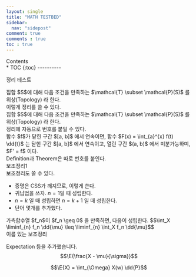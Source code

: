 ```yaml
---
layout: single
title: "MATH TESTBED"
sidebar:
  nav: "sidepost"
comment: true
comments : true
toc : true
---
```

<div id="toc">
Contents
</div>
* TOC
{:toc}
----------

정리 테스트

<div class="definition" data-title="위상"> 집합 $S$에 대해 다음 조건을 만족하는 $\mathcal{T} \subset \mathcal{P}(S)$ 를 위상(Topology) 라 한다. 
</div>
이렇게 정리를 쓸 수 있다. 
<div class="definition"> 집합 $S$에 대해 다음 조건을 만족하는 $\mathcal{T} \subset \mathcal{P}(S)$ 를 위상(Topology) 라 한다. 
</div>
정리에 자동으로 번호를 붙일 수 있다.
<div class="theorem"> 함수 $f$가 닫힌 구간 $[a, b]$ 에서 연속이면, 함수 $F(x) = \int_{a}^{x} f(t) \dd{t}$ 는 닫힌 구간 $[a, b]$ 에서 연속이고, 열린 구간 $(a, b)$ 에서 미분가능하며, $F' = f$ 이다. 
</div>
Definition과 Theorem은 따로 번호를 붙인다.
<div class="lemma" data-title="lemma1"> 보조정리1
</div>
보조정리도 쓸 수 있다.

- 증명은 CSS가 깨지므로, 이렇게 쓴다.
- 귀납법을 쓰자. $n = 1$일 때 성립한다.
- $n = k$ 일 때 성립하면 $n = k+1$ 일 때 성립한다.
- 단어 몇개를 추가했다.

<div class="lemma" data-title="Fatou Lemma"> 가측함수열 $f_n$이 $f_n \geq 0$ 을 만족하면, 다음이 성립한다.
$$\int_X \liminf_{n} f_n \dd{\mu} \leq \liminf_{n} \int_X f_n \dd{\mu}$$
</div>
이름 있는 보조정리

Expectation 등을 추가했습니다.  
$$\E{\frac{X - \mu}{\sigma}}$$

$$\E{X} = \int_{\Omega} X(w) \dd{P}$$
